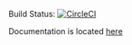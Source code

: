 Build Status: [![CircleCI](https://circleci.com/gh/Pofay/ComputersAndKeys.svg?style=shield)](https://circleci.com/gh/Pofay/ComputersAndKeys)

Documentation is located [here](https://giancarlo-gilos.gitbook.io/computersandkeys/)
